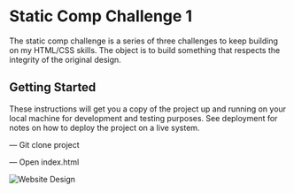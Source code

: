 # Static Comp Challenge 1
The static comp challenge is a series of three challenges to keep building on my HTML/CSS skills. The object is to build something that respects the integrity of the original design.

## Getting Started 
These instructions will get you a copy of the project up and running on your local machine for development and testing purposes. See deployment for notes on how to deploy the project on a live system.

— Git clone project 

— Open index.html

![Website Design](https://github.com/marcusp619/MP-comp-challenge-1/blob/master/Screen%20Shot%202018-10-27%20at%208.22.34%20PM.png?raw=true)


